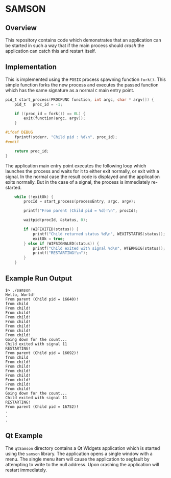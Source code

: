 # SAMSON

## Overview

This repository contains code which demonstrates that an application can be started in such a way that if the main process should *crash* the application can catch this and restart itself.

## Implementation

This is implemented using the `POSIX` process spawning function `fork()`. This simple function forks the new process and executes the passed function which has the same signature as a normal `C` main entry point.

```c
pid_t start_process(PROCFUNC function, int argc, char * argv[]) {
    pid_t   proc_id = -1;

    if ((proc_id = fork()) == 0L) {
        exit(function(argc, argv));
    }

#ifdef DEBUG
    fprintf(stderr, "Child pid : %d\n", proc_id);
#endif

    return proc_id;
}
```

The application main entry point executes the following loop which launches the process and waits for it to either exit normally, or exit with a signal. In the normal case the result code is displayed and the application exits normally. But in the case of a signal, the process is immediately re-started.

```c
    while (!exitOk) {
        procId = start_process(processEntry, argc, argv);

        printf("From parent (Child pid = %d)!\n", procId);

        waitpid(procId, &status, 0);

        if (WIFEXITED(status)) {
            printf("Child returned status %d\n", WEXITSTATUS(status));
            exitOk = true;
        } else if (WIFSIGNALED(status)) {
            printf("Child exited with signal %d\n", WTERMSIG(status));
            printf("RESTARTING!\n");
        }
    }
```
## Example Run Output

```shell script
$> ./samson 
Hello, World!
From parent (Child pid = 16640)!
from child
From child!
From child!
From child!
From child!
From child!
From child!
From child!
Going down for the count...
Child exited with signal 11
RESTARTING!
From parent (Child pid = 16692)!
from child
From child!
From child!
From child!
From child!
From child!
From child!
From child!
Going down for the count...
Child exited with signal 11
RESTARTING!
From parent (Child pid = 16752)!
.
.
.
```
## Qt Example

The `qtSamson` directory contains a Qt Widgets application which is started using the `samson` library. The application opens a single window with a menu. The single menu item will cause the application to segfault by attempting to write to the null address. Upon crashing the application will restart immediately.
